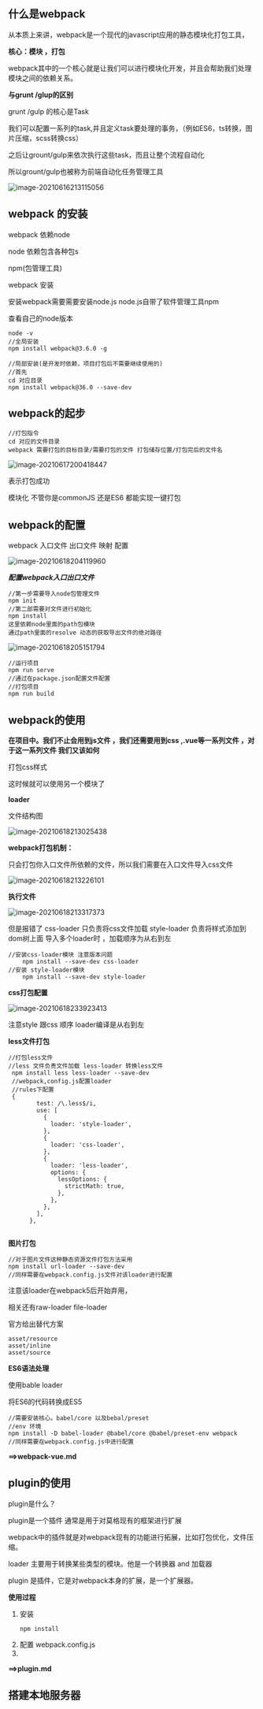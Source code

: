 



## **什么是webpack**

从本质上来讲，webpack是一个现代的javascript应用的静态模块化打包工具，

**核心：模块 ，打包**

webpack其中的一个核心就是让我们可以进行模块化开发，并且会帮助我们处理模块之间的依赖关系。

**与grunt /glup的区别**

grunt /gulp 的核心是Task

我们可以配置一系列的task,并且定义task要处理的事务，（例如ES6，ts转换，图片压缩，scss转换css）



之后让grount/gulp来依次执行这些task，而且让整个流程自动化

所以grount/gulp也被称为前端自动化任务管理工具

![image-20210616213115056](C:\Users\kaiser\AppData\Roaming\Typora\typora-user-images\image-20210616213115056.png)

## **webpack 的安装**

webpack 依赖node

node 依赖包含各种包s

npm(包管理工具)

webpack 安装

安装webpack需要需要安装node.js node.js自带了软件管理工具npm 

查看自己的node版本

```
node -v
//全局安装 
npm install webpack@3.6.0 -g

//局部安装(是开发时依赖，项目打包后不需要继续使用的)
//首先 
cd 对应目录
npm install webpack@36.0 --save-dev
```





## **webpack的起步**

```
//打包指令
cd 对应的文件目录
webpack 需要打包的目标目录/需要打包的文件 打包储存位置/打包完后的文件名
```

![image-20210617200418447](C:\Users\kaiser\AppData\Roaming\Typora\typora-user-images\image-20210617200418447.png)

表示打包成功

模块化 不管你是commonJS 还是ES6 都能实现一键打包



## **webpack的配置**

webpack 入口文件  出口文件 映射 配置

![image-20210618204119960](C:\Users\kaiser\AppData\Roaming\Typora\typora-user-images\image-20210618204119960.png)

***配置webpack入口出口文件***

```
//第一步需要导入node包管理文件
npm init
//第二部需要对文件进行初始化
npm install
这里依赖node里面的path包模块
通过path里面的resolve 动态的获取导出文件的绝对路径
```





![image-20210618205151794](C:\Users\kaiser\AppData\Roaming\Typora\typora-user-images\image-20210618205151794.png)

```
//运行项目
npm run serve
//通过在package.json配置文件配置
//打包项目
npm run build
```



## **webpack的使用**

**在项目中。我们不止会用到js文件 ，我们还需要用到css ,.vue等一系列文件 ，对于这一系列文件 我们又该如何**

打包css样式

这时候就可以使用另一个模块了

**loader**

文件结构图

![image-20210618213025438](C:\Users\kaiser\AppData\Roaming\Typora\typora-user-images\image-20210618213025438.png)

**webpack打包机制：**

只会打包你入口文件所依赖的文件，所以我们需要在入口文件导入css文件

![image-20210618213226101](C:\Users\kaiser\AppData\Roaming\Typora\typora-user-images\image-20210618213226101.png)

**执行文件**

![image-20210618213317373](C:\Users\kaiser\AppData\Roaming\Typora\typora-user-images\image-20210618213317373.png)

但是报错了
css-loader 只负责将css文件加载
style-loader 负责将样式添加到dom树上面
导入多个loader时 ，加载顺序为从右到左

```
//安装css-loader模块 注意版本问题
	npm install --save-dev css-loader
//安装 style-loader模块
	npm install --save-dev style-loader
```

**css打包配置**

![image-20210618233923413](C:\Users\kaiser\AppData\Roaming\Typora\typora-user-images\image-20210618233923413.png)

注意style 跟css  顺序 loader编译是从右到左

**less文件打包**

```
//打包less文件
//less 文件负责文件加载 less-loader 转换less文件
 npm install less less-loader --save-dev
 //webpack,config.js配置loader 
 //rules下配置
 {
        test: /\.less$/i,
        use: [
          {
            loader: 'style-loader',
          },
          {
            loader: 'css-loader',
          },
          {
            loader: 'less-loader',
            options: {
              lessOptions: {
                strictMath: true,
              },
            },
          },
        ],
      },
 
```

**图片打包**

```
//对于图片文件这种静态资源文件打包方法采用
npm install url-loader --save-dev
//同样需要在webpack.config.js文件对该loader进行配置

```

注意该loader在webpack5后开始弃用，

相关还有raw-loader file-loader

官方给出替代方案

```
asset/resource
asset/inline
asset/source
```

**ES6语法处理**

使用bable loader

将ES6的代码转换成ES5

```
//需要安装核心。babel/core 以及bebal/preset
//env 环境
npm install -D babel-loader @babel/core @babel/preset-env webpack
//同样需要在webpack.config.js中进行配置
```

**==>webpack-vue.md**





## **plugin的使用**

plugin是什么？

plugin是一个插件 通常是用于对莫格现有的框架进行扩展

webpack中的插件就是对webpack现有的功能进行拓展，比如打包优化，文件压缩。

loader 主要用于转换某些类型的模块。他是一个转换器 and 加载器

plugin 是插件，它是对webpack本身的扩展，是一个扩展器。

**使用过程**

1. 安装
	```
	npm install 
	```
2. 配置
	webpack.config.js 
3. 

**==>plugin.md**



## **搭建本地服务器**

